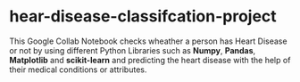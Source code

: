 # hear-disease-classifcation-project
This Google Collab Notebook checks wheather a person has Heart Disease or not by using different Python Libraries such as **Numpy**, **Pandas**, **Matplotlib** and **scikit-learn** and predicting the heart disease with the help of their medical conditions or attributes.
